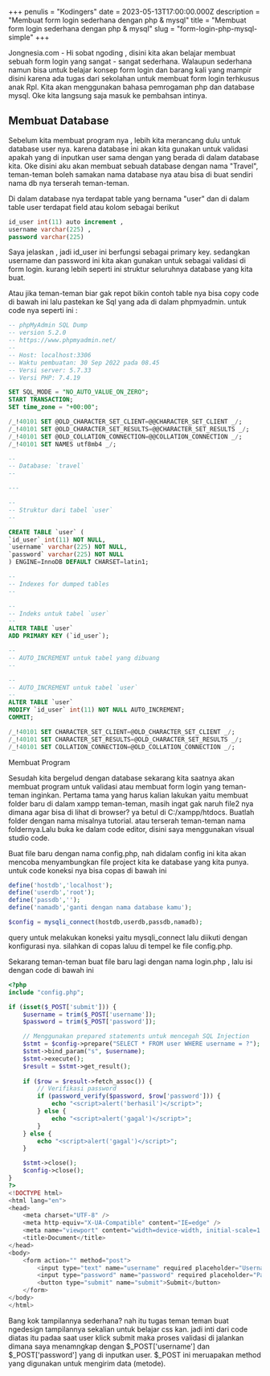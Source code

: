 +++
penulis = "Kodingers"
date = 2023-05-13T17:00:00.000Z
description = "Membuat form login sederhana dengan php & mysql"
title = "Membuat form login sederhana dengan php & mysql"
slug = "form-login-php-mysql-simple"
+++

Jongnesia.com - Hi sobat ngoding , disini kita akan belajar membuat sebuah form login yang sangat - sangat sederhana. Walaupun sederhana namun bisa untuk belajar konsep form login dan barang kali yang mampir disini karena ada tugas dari sekolahan untuk membuat form login terhkusus anak Rpl. Kita akan menggunakan bahasa pemrogaman php dan database mysql. Oke kita langsung saja masuk ke pembahsan intinya.

## Membuat Database

Sebelum kita membuat program nya , lebih kita merancang dulu untuk database user nya. karena database ini akan kita gunakan untuk validasi apakah yang di inputkan user sama dengan yang berada di dalam database kita. Oke disini aku akan membuat sebuah database dengan nama "Travel", teman-teman boleh samakan nama database nya atau bisa di buat sendiri nama db nya terserah teman-teman.

Di dalam database nya terdapat table yang bernama "user" dan di dalam table user terdapat field atau kolom sebagai berikut

```sql
id_user int(11) auto increment ,
username varchar(225) ,
password varchar(225)
```

Saya jelaskan , jadi id\_user ini berfungsi sebagai primary key. sedangkan username dan password ini kita akan gunakan untuk sebagai validasi di form login. kurang lebih seperti ini struktur seluruhnya database yang kita buat.

Atau jika teman-teman biar gak repot bikin contoh table nya bisa copy code di bawah ini lalu pastekan ke Sql yang ada di dalam phpmyadmin. untuk code nya seperti ini :

```sql
-- phpMyAdmin SQL Dump
-- version 5.2.0
-- https://www.phpmyadmin.net/
--
-- Host: localhost:3306
-- Waktu pembuatan: 30 Sep 2022 pada 08.45
-- Versi server: 5.7.33
-- Versi PHP: 7.4.19

SET SQL_MODE = "NO_AUTO_VALUE_ON_ZERO";
START TRANSACTION;
SET time_zone = "+00:00";

/_!40101 SET @OLD_CHARACTER_SET_CLIENT=@@CHARACTER_SET_CLIENT _/;
/_!40101 SET @OLD_CHARACTER_SET_RESULTS=@@CHARACTER_SET_RESULTS _/;
/_!40101 SET @OLD_COLLATION_CONNECTION=@@COLLATION_CONNECTION _/;
/_!40101 SET NAMES utf8mb4 _/;

--
-- Database: `travel`
--

---

--
-- Struktur dari tabel `user`
--

CREATE TABLE `user` (
`id_user` int(11) NOT NULL,
`username` varchar(225) NOT NULL,
`password` varchar(225) NOT NULL
) ENGINE=InnoDB DEFAULT CHARSET=latin1;

--
-- Indexes for dumped tables
--

--
-- Indeks untuk tabel `user`
--
ALTER TABLE `user`
ADD PRIMARY KEY (`id_user`);

--
-- AUTO_INCREMENT untuk tabel yang dibuang
--

--
-- AUTO_INCREMENT untuk tabel `user`
--
ALTER TABLE `user`
MODIFY `id_user` int(11) NOT NULL AUTO_INCREMENT;
COMMIT;

/_!40101 SET CHARACTER_SET_CLIENT=@OLD_CHARACTER_SET_CLIENT _/;
/_!40101 SET CHARACTER_SET_RESULTS=@OLD_CHARACTER_SET_RESULTS _/;
/_!40101 SET COLLATION_CONNECTION=@OLD_COLLATION_CONNECTION _/;
```

Membuat Program

Sesudah kita bergelud dengan database sekarang kita saatnya akan membuat program untuk validasi atau membuat form login yang teman-teman inginkan. Pertama tama yang harus kalian lakukan yaitu membuat folder baru di dalam xampp teman-teman, masih ingat gak naruh file2 nya dimana agar bisa di lihat di browser? ya betul di C:/xampp/htdocs. Buatlah folder dengan nama misalnya tutorial. atau terserah teman-teman nama foldernya.Lalu buka ke dalam code editor, disini saya menggunakan visual studio code.

Buat file baru dengan nama config.php, nah didalam config ini kita akan mencoba menyambungkan file project kita ke database yang kita punya. untuk code koneksi nya bisa copas di bawah ini

```php
define('hostdb','localhost');
define('userdb','root');
define('passdb','');
define('namadb','ganti dengan nama database kamu');

$config = mysqli_connect(hostdb,userdb,passdb,namadb);
```

query untuk melakukan koneksi yaitu mysqli\_connect lalu diikuti dengan konfigurasi nya. silahkan di copas laluu di tempel ke file config.php.

Sekarang teman-teman buat file baru lagi dengan nama login.php , lalu isi dengan code di bawah ini

```php
<?php
include "config.php";

if (isset($_POST['submit'])) {
    $username = trim($_POST['username']);
    $password = trim($_POST['password']);

    // Menggunakan prepared statements untuk mencegah SQL Injection
    $stmt = $config->prepare("SELECT * FROM user WHERE username = ?");
    $stmt->bind_param("s", $username);
    $stmt->execute();
    $result = $stmt->get_result();
    
    if ($row = $result->fetch_assoc()) {
        // Verifikasi password
        if (password_verify($password, $row['password'])) {
            echo "<script>alert('berhasil')</script>";
        } else {
            echo "<script>alert('gagal')</script>";
        }
    } else {
        echo "<script>alert('gagal')</script>";
    }

    $stmt->close();
    $config->close();
}
?>
<!DOCTYPE html>
<html lang="en">
<head>
    <meta charset="UTF-8" />
    <meta http-equiv="X-UA-Compatible" content="IE=edge" />
    <meta name="viewport" content="width=device-width, initial-scale=1.0" />
    <title>Document</title>
</head>
<body>
    <form action="" method="post">
        <input type="text" name="username" required placeholder="Username" />
        <input type="password" name="password" required placeholder="Password" />
        <button type="submit" name="submit">Submit</button>
    </form>
</body>
</html>
```

Bang kok tampilannya sederhana? nah itu tugas teman teman buat ngedesign tampilannya sekalian untuk belajar css kan. jadi inti dari code diatas itu padaa saat user klick submit maka proses validasi di jalankan dimana saya menamngkap dengan $\_POST\['username'] dan $\_POST\['password'] yang di inputkan user. $\_POST ini meruapakan method yang digunakan untuk mengirim data (metode).
